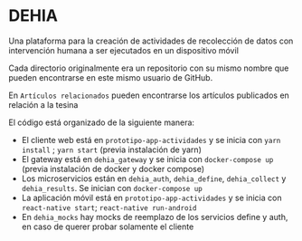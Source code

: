 # DEHIA
Una plataforma para la creación de actividades de recolección de datos con intervención humana a ser ejecutados en un dispositivo móvil

Cada directorio originalmente era un repositorio con su mismo nombre que pueden encontrarse en este mismo usuario de GitHub.

En `Artículos relacionados` pueden encontrarse los artículos publicados en relación a la tesina

El código está organizado de la siguiente manera:

- El cliente web está en `prototipo-app-actividades` y se inicia con `yarn install` ; `yarn start` (previa instalación de yarn)
- El gateway está en `dehia_gateway` y se inicia con `docker-compose up` (previa instalación de docker y docker compose)
- Los microservicios están en `dehia_auth`, `dehia_define`, `dehia_collect` y `dehia_results`. Se inician con `docker-compose up`
- La aplicación móvil está en `prototipo-app-actividades` y se inicia con `react-native start`; `react-native run-android`
- En `dehia_mocks` hay mocks de reemplazo de los servicios define y auth, en caso de querer probar solamente el cliente
